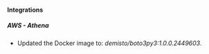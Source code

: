 
#### Integrations

##### AWS - Athena

- Updated the Docker image to: *demisto/boto3py3:1.0.0.2449603*.

